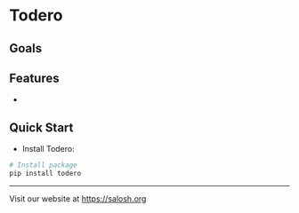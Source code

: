 Todero
======

Goals
-----

Features
--------

 - 

Quick Start
--------------------

 * Install Todero:
```sh
# Install package
pip install todero
```

* * *
Visit our website at https://salosh.org
